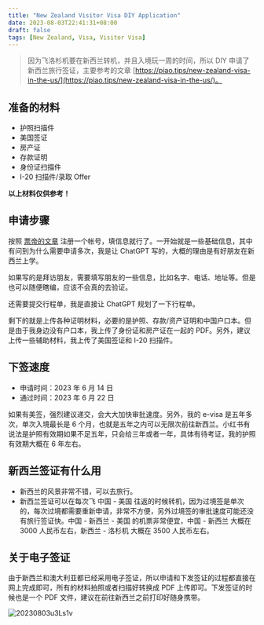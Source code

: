```yaml
---
title: "New Zealand Visitor Visa DIY Application"
date: 2023-08-03T22:41:31+08:00
draft: false
tags: [New Zealand, Visa, Visitor Visa]
---
```

> 因为飞洛杉机要在新西兰转机，并且入境玩一周的时间，所以 DIY 申请了新西兰旅行签证，主要参考的文章 [https://piao.tips/new-zealand-visa-in-the-us/](https://piao.tips/new-zealand-visa-in-the-us/)。

## 准备的材料
- 护照扫描件
- 美国签证
- 房产证
- 存款证明
- 身份证扫描件
- I-20 扫描件/录取 Offer

**以上材料仅供参考！**

## 申请步骤
按照 [票帝的文章](https://piao.tips/new-zealand-visa-in-the-us/) 注册一个帐号，填信息就行了。一开始就是一些基础信息，其中有问到为什么需要申请多次，我是让 ChatGPT 写的，大概的理由是有好朋友在新西兰上学。

如果写的是拜访朋友，需要填写朋友的一些信息，比如名字、电话、地址等。但是也可以随便瞎编，应该不会真的去验证。

还需要提交行程单，我是直接让 ChatGPT 规划了一下行程单。

剩下的就是上传各种证明材料，必要的是护照、存款/资产证明和中国户口本。但是由于我身边没有户口本，我上传了身份证和房产证在一起的 PDF。另外，建议上传一些辅助材料，我上传了美国签证和 I-20 扫描件。

## 下签速度
- 申请时间：2023 年 6 月 14 日
- 通过时间：2023 年 6 月 22 日

如果有美签，强烈建议递交，会大大加快审批速度。另外，我的 e-visa 是五年多次，单次入境最长是 6 个月，也就是五年之内可以无限次前往新西兰。小红书有说法是护照有效期如果不足五年，只会给三年或者一年，具体有待考证，我的护照有效期大概在 6 年左右。

## 新西兰签证有什么用
- 新西兰的风景非常不错，可以去旅行。
- 新西兰签证可以在每次飞 中国 - 美国 往返的时候转机，因为过境签是单次的，每次过境都需要重新申请，非常不方便，另外过境签的审批速度可能还没有旅行签证快。中国 - 新西兰 - 美国 的机票非常便宜，中国 - 新西兰 大概在 3000 人民币左右，新西兰 - 洛杉机 大概在 3500 人民币左右。

## 关于电子签证
由于新西兰和澳大利亚都已经采用电子签证，所以申请和下发签证的过程都直接在网上完成即可，所有的材料拍照或者扫描好转换成 PDF 上传即可。下发签证的时候也是一个 PDF 文件，建议在前往新西兰之前打印好随身携带。

![20230803u3Ls1v](https://static.nisekoo.com/blog/20230803u3Ls1v.png)
